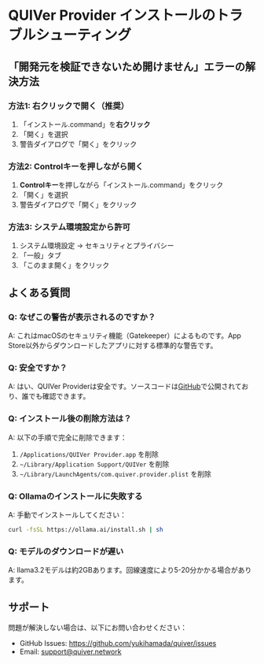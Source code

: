 # QUIVer Provider インストールのトラブルシューティング

## 「開発元を検証できないため開けません」エラーの解決方法

### 方法1: 右クリックで開く（推奨）
1. 「インストール.command」を**右クリック**
2. 「開く」を選択
3. 警告ダイアログで「開く」をクリック

### 方法2: Controlキーを押しながら開く
1. **Controlキー**を押しながら「インストール.command」をクリック
2. 「開く」を選択
3. 警告ダイアログで「開く」をクリック

### 方法3: システム環境設定から許可
1. システム環境設定 → セキュリティとプライバシー
2. 「一般」タブ
3. 「このまま開く」をクリック

## よくある質問

### Q: なぜこの警告が表示されるのですか？
A: これはmacOSのセキュリティ機能（Gatekeeper）によるものです。App Store以外からダウンロードしたアプリに対する標準的な警告です。

### Q: 安全ですか？
A: はい、QUIVer Providerは安全です。ソースコードは[GitHub](https://github.com/yukihamada/quiver)で公開されており、誰でも確認できます。

### Q: インストール後の削除方法は？
A: 以下の手順で完全に削除できます：
1. `/Applications/QUIVer Provider.app` を削除
2. `~/Library/Application Support/QUIVer` を削除
3. `~/Library/LaunchAgents/com.quiver.provider.plist` を削除

### Q: Ollamaのインストールに失敗する
A: 手動でインストールしてください：
```bash
curl -fsSL https://ollama.ai/install.sh | sh
```

### Q: モデルのダウンロードが遅い
A: llama3.2モデルは約2GBあります。回線速度により5-20分かかる場合があります。

## サポート

問題が解決しない場合は、以下にお問い合わせください：
- GitHub Issues: https://github.com/yukihamada/quiver/issues
- Email: support@quiver.network